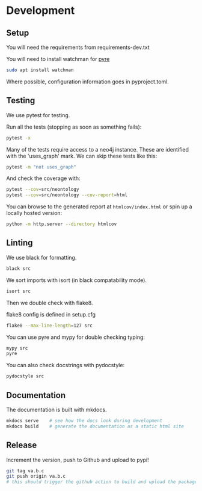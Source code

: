 # Development

## Setup

You will need the requirements from requirements-dev.txt

You will need to install watchman for [pyre](https://pyre-check.org/docs/getting-started/)

```bash
sudo apt install watchman
```

Where possible, configuration information goes in pyproject.toml.

## Testing

We use pytest for testing.

Run all the tests (stopping as soon as something fails):

```bash
pytest -x
```

Many of the tests require access to a neo4j instance. These are identified with the 'uses_graph' mark. We can skip these tests like this:

```bash
pytest -m "not uses_graph"
```

And check the coverage with:

```bash
pytest --cov=src/neontology
pytest --cov=src/neontology --cov-report=html
```

You can browse to the generated report at `htmlcov/index.html` or spin up a locally hosted version:

```bash
python -m http.server --directory htmlcov
```

## Linting

We use black for formatting.

```bash
black src
```

We sort imports with isort (in black compatability mode).

```bash
isort src
```

Then we double check with flake8.

flake8 config is defined in setup.cfg

```bash
flake8 --max-line-length=127 src
```

You can use pyre and mypy for double checking typing:

```bash
mypy src
pyre
```

You can also check docstrings with pydocstyle:

```bash
pydocstyle src
```

## Documentation

The documentation is built with mkdocs.

```bash
mkdocs serve    # see how the docs look during development
mkdocs build    # generate the documentation as a static html site
```

## Release

Increment the version, push to Github and upload to pypi!

```bash
git tag va.b.c
git push origin va.b.c 
# this should trigger the github action to build and upload the package
```
